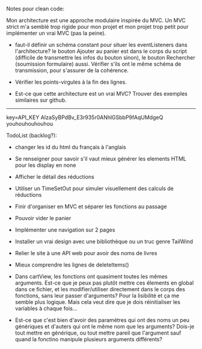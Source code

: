 Notes pour clean code:

Mon architecture est une approche modulaire inspirée du MVC. Un MVC strict m'a semblé trop rigide pour mon projet et mon projet trop petit pour implémenter un vrai MVC (pas la peine). 


- faut-il définir un schéma constant pour situer les eventListeners dans l'architecture? le bouton Ajouter au panier est dans le corps du script (difficile de transmettre les infos du bouton sinon), le bouton Rechercher (soumission formulaire) aussi. Vérifier s'ils ont le même schéma de transmission, pour s'assurer de la cohérence.


- Vérifier les points-virgules à la fin des lignes.

- Est-ce que cette architecture est un vrai MVC? Trouver des exemples similaires sur github.

_____________________________________________________________________________________

key=API_KEY
AIzaSyBPdBv_E3r935r0ANhlGSbbP9fAqUMdgeQ
youhouhouhouhou



TodoList (backlog?):


- changer les id du html du français à l'anglais

- Se renseigner pour savoir s'il vaut mieux générer les elements HTML pour les display en none

- Afficher le détail des réductions

- Utiliser un TimeSetOut pour simuler visuellement des calculs de réductions

- Finir d'organiser en MVC et séparer les fonctions au passage

- Pouvoir vider le panier

- Implémenter une navigation sur 2 pages

- Installer un vrai design avec une bibliothèque ou un truc genre TailWind

- Relier le site à une API web pour avoir des noms de livres

- Mieux comprendre les lignes de deleteItems()

- Dans cartView, les fonctions ont quasiment toutes les mêmes arguments. Est-ce que je peux pas plutôt mettre ces élements en global dans ce fichier, et les modifier/utiliser directement dans le corps des fonctions, sans leur passer d'arguments? Pour la lisibilité et ça me semble plus logique.
Mais cela veut dire que je dois réinitialiser les variables à chaque fois...

- Est-ce que c'est bien d'avoir des paramètres qui ont des noms un peu génériques et d'auters qui ont le même nom que les arguments? Dois-je tout mettre en générique, ou tout mettre pareil que l'argument sauf quand la fonctino manipule plusieurs arguments différents?